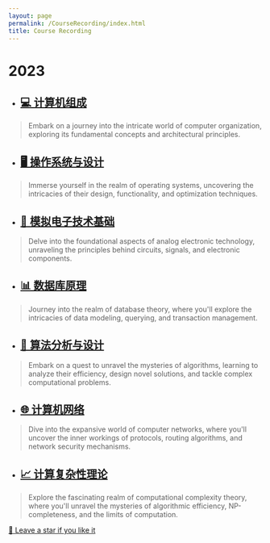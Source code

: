 ```yaml
---
layout: page
permalink: /CourseRecording/index.html
title: Course Recording
---
```


# 2023

- ## [💻 计算机组成](https://CRYoushiwo.github.io/CourseRecording/2023/ComputerOrganization)
> Embark on a journey into the intricate world of computer organization, exploring its fundamental concepts and architectural principles.

- ## [🖥️ 操作系统与设计](https://CRYoushiwo.github.io/CourseRecording/2023/OperatingSystem)
> Immerse yourself in the realm of operating systems, uncovering the intricacies of their design, functionality, and optimization techniques.

- ## [🔌 模拟电子技术基础](https://CRYoushiwo.github.io/CourseRecording/2023/AnalogElectronicTechnology)
> Delve into the foundational aspects of analog electronic technology, unraveling the principles behind circuits, signals, and electronic components.

- ## [📊 数据库原理](https://CRYoushiwo.github.io/CourseRecording/2023/Database)
> Journey into the realm of database theory, where you'll explore the intricacies of data modeling, querying, and transaction management.

- ## [🧠 算法分析与设计](https://CRYoushiwo.github.io/CourseRecording/2023/AlgorithmDesignAndAnalysis)
> Embark on a quest to unravel the mysteries of algorithms, learning to analyze their efficiency, design novel solutions, and tackle complex computational problems.

- ## [🌐 计算机网络](https://CRYoushiwo.github.io/CourseRecording/2023/ComputerNetwork)
> Dive into the expansive world of computer networks, where you'll uncover the inner workings of protocols, routing algorithms, and network security mechanisms.

- ## [📈 计算复杂性理论](https://CRYoushiwo.github.io/CourseRecording/2023/TheoryOfComputationComplexity)
> Explore the fascinating realm of computational complexity theory, where you'll unravel the mysteries of algorithmic efficiency, NP-completeness, and the limits of computation.

[🥰 Leave a star if you like it ](https://github.com/cryoushiwo/cryoushiwo.github.io)